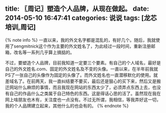 title: 〖周记〗塑造个人品牌，从现在做起。
date: 2014-05-10 16:47:41
categories: 说说
tags: [龙芯培训,周记]
---
{% note info %}
一直以来，我的外文名字都是混乱的，有好几个。随后，我就使用了sengmitnick这个作为主要的外文姓名了，为此经过一段时间，重新注册邮箱，改名等一系列几乎算上搞掂的。<!--more-->

不过，要塑造个人品牌，目前我知道一定要三个要素。有自己的个人域名，最好是自己的外文姓名.com、固定的外文姓名及不变的头像。一直以来，在半年前我就PS了一张自己的头像作为固定的头像了。而外文姓名也一直潜移默化的使用。就差域名了。在前两天，我一直纠结要不要买，最后还是狠心的买下来，然后又是搬迁网站什么麻烦的事情，而且我现在网站的东西太少了，必须弄点东西上去，也没有自己的作品什么之类属于自己特色的东西。这是得话心思的活了。虽然现在我在网上啥朋友也木有，关注度也一点没有。不过无所谓，我相信，等我弄好这一切，我的个人品牌建立起来，其他什么的也会有的。
{% endnote %}
